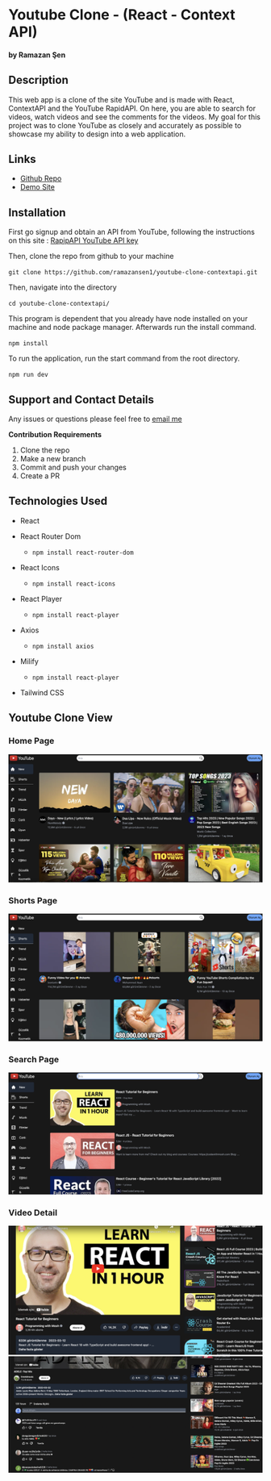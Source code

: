 # Youtube Clone - (React - Context API)

#### by Ramazan Şen

## Description

This web app is a clone of the site YouTube and is made with React, ContextAPI and the YouTube RapidAPI. On here, you are able to search for videos, watch videos and see the comments for the videos. My goal for this project was to clone YouTube as closely and accurately as possible to showcase my ability to design into a web application.

## Links

- [Github Repo](https://github.com/ramazansen1/youtube-clone-contextapi)
- [Demo Site]()

## Installation

First go signup and obtain an API from YouTube, following the instructions on this site : [RapipAPI YouTube API key](https://rapidapi.com/)

Then, clone the repo from github to your machine

`git clone https://github.com/ramazansen1/youtube-clone-contextapi.git`

Then, navigate into the directory

`cd youtube-clone-contextapi/`

This program is dependent that you already have node installed on your machine and node package manager. Afterwards run the install command.

`npm install`

To run the application, run the start command from the root directory.

`npm run dev`

## Support and Contact Details

Any issues or questions please feel free to [email me](mailto:snramazansen@gmail.com)

**Contribution Requirements**

1. Clone the repo
2. Make a new branch
3. Commit and push your changes
4. Create a PR

## Technologies Used

- React

- React Router Dom

  - `npm install react-router-dom`

- React Icons

  - `npm install react-icons`

- React Player

  - `npm install react-player`

- Axios

  - `npm install axios`

- Milify

  - `npm install react-player`

- Tailwind CSS

## Youtube Clone View

### Home Page

<img src="/public/screen-images/homepage.png">

### Shorts Page

<img src="/public/screen-images/shorts.png">

### Search Page

<img src="/public/screen-images/search.png">

### Video Detail

<img src="/public/screen-images/videodetail_1.png">
<img src="/public/screen-images/video-detail_1.1.png">

